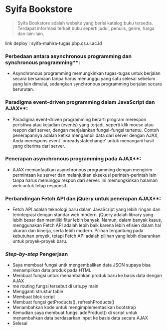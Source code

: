 # Syifa Bookstore
> Syifa Bookstore adalah website yang berisi katalog buku tersedia. Terdapat informasi terkait buku seperti judul, penulis, genre, harga dan lain-lain.

link deploy : syifa-mahira-tugas.pbp.cs.ui.ac.id

### Perbedaan antara asynchronous programming dan synchronous programming**:
   - Asynchronous programming memungkinkan tugas-tugas untuk berjalan secara bersamaan tanpa harus menunggu yang satu selesai sebelum yang lain dimulai, sedangkan synchronous programming berjalan secara berurutan.
   
### Paradigma event-driven programming dalam JavaScript dan AJAX**:
   - Paradigma event-driven programming berarti program merespon peristiwa atau kejadian (events) yang terjadi, seperti klik mouse atau respon dari server, dengan menjalankan fungsi-fungsi tertentu. Contoh penerapannya adalah ketika mengambil data dari server dengan AJAX, Anda merespons event 'onreadystatechange' untuk menangani hasil yang diterima dari server.

### Penerapan asynchronous programming pada AJAX**:
   - AJAX memanfaatkan asynchronous programming dengan mengirim permintaan ke server dan melanjutkan eksekusi perintah-perintah lain tanpa harus menunggu respon dari server. Ini memungkinkan halaman web untuk tetap responsif.

### Perbandingan Fetch API dan jQuery untuk penerapan AJAX**:
   - Fetch API adalah teknologi baru dalam JavaScript yang lebih ringan dan terintegrasi dengan standar web modern. jQuery adalah library yang lebih besar dan memiliki fitur lebih banyak. Namun, dalam banyak kasus, menggunakan Fetch API adalah lebih baik karena lebih efisien dalam hal ukuran dan kinerja, serta lebih modern. Pilihan tergantung pada kebutuhan proyek, tetapi Fetch API adalah pilihan yang lebih disarankan untuk proyek-proyek baru.

### _Step-by-step_ Pengerjaan
- Saya membuat fungsi untk mengembalikan data JSON supaya bisa menampilkan data produk pada HTML
- Membuat fungsi untuk menambahkan produk baru ke basis data dengan AJAX
- me routing fungsi tersebut di urls.py main
- Mengganti struktur table
- Membuat blok script
- Membuat fungsi getProducts(), refreshProducts()
- Menambahkan kode untuk mengimplementasikan bootstrap
- Kemudian saya membuat fungsi addProduct() di script untuk menambahkan data berdasarkan input ke basis data secara AJAX
- Selesai
  





   



   
